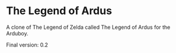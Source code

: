 # The Legend of Ardus

A clone of The Legend of Zelda called The Legend of Ardus for the Arduboy.

Final version: 0.2
